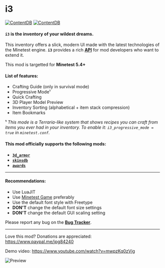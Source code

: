 # i3

[![ContentDB](https://content.minetest.net/packages/jp/i3/shields/title/)](https://content.minetest.net/packages/jp/i3/) [![ContentDB](https://content.minetest.net/packages/jp/i3/shields/downloads/)](https://content.minetest.net/packages/jp/i3/)

#### **`i3`** is the inventory of your wildest dreams.

This inventory offers a slick, modern UI made with the latest technologies of the Minetest engine.
**`i3`** provides a rich [**API**](https://github.com/minetest-mods/i3/blob/master/API.md) for mod developers who want to extend it.

This mod is targetted for **Minetest 5.4+**

#### List of features:
   - Crafting Guide (only in survival mode)
   - Progressive Mode¹
   - Quick Crafting
   - 3D Player Model Preview
   - Inventory Sorting (alphabetical + item stack compression)
   - Item Bookmarks

**¹** *This mode is a Terraria-like system that shows recipes you can craft from items you ever had in your inventory.
To enable it: `i3_progressive_mode = true` in `minetest.conf`.*

#### This mod officially supports the following mods:
   - [**`3d_armor`**](https://content.minetest.net/packages/stu/3d_armor/)
   - [**`skinsdb`**](https://content.minetest.net/packages/bell07/skinsdb/)
   - [**`awards`**](https://content.minetest.net/packages/rubenwardy/awards/)

---

#### Recommendations:
   - Use LuaJIT
   - Use [Minetest Game](https://github.com/minetest/minetest_game) preferably
   - Use the default font style with Freetype
   - **DON'T** change the default font size settings
   - **DON'T** change the default GUI scaling setting

Please report any bug on the [**Bug Tracker**](https://github.com/minetest-mods/i3/issues).

---

Love this mod? Donations are appreciated: https://www.paypal.me/jpg84240

Demo video: https://www.youtube.com/watch?v=mwpzKq0zVjg

![Preview](https://user-images.githubusercontent.com/7883281/104822375-38dc9c80-5842-11eb-902a-66a0dc50bf28.png)
